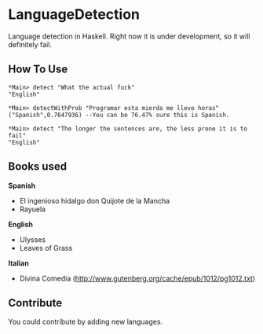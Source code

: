 LanguageDetection
=================

Language detection in Haskell. Right now it is under development, so it will definitely fail.


How To Use
----------

    *Main> detect "What the actual fuck"
    "English"
    
    *Main> detectWithProb "Programar esta mierda me llevo horas"
    ("Spanish",0.7647936) --You can be 76.47% sure this is Spanish.
    
    *Main> detect "The longer the sentences are, the less prone it is to fail"
    "English"



Books used
----------

**Spanish**
* El ingenioso hidalgo don Quijote de la Mancha 
* Rayuela

**English**
* Ulysses
* Leaves of Grass

**Italian**
* Divina Comedia (http://www.gutenberg.org/cache/epub/1012/pg1012.txt)

Contribute
----------
You could contribute by adding new languages.
